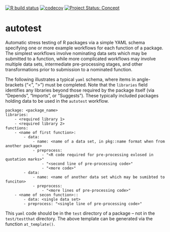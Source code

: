 <!-- README.md is generated from README.Rmd. Please edit that file -->

<!-- badges: start -->

[![R build
status](https://github.com/mpadge/autotest/workflows/R-CMD-check/badge.svg)](https://github.com/mpadge/autotest/actions?query=workflow%3AR-CMD-check)
[![codecov](https://codecov.io/gh/mpadge/autotest/branch/master/graph/badge.svg)](https://codecov.io/gh/mpadge/autotest)
[![Project Status:
Concept](https://www.repostatus.org/badges/latest/concept.svg)](https://www.repostatus.org/#concept)
<!-- badges: end -->

# autotest

Automatic stress testing of R packages via a simple YAML schema
specifying one or more example workflows for each function of a package.
The simplest workflows involve nominating data sets which may be
submitted to a function, while more complicated workflows may involve
multiple data sets, intermediate pre-processing stages, and other
transformations prior to submission to a nominated function.

The following illustrates a typical `yaml` schema, where items in
angle-brackets (“\<”, “\>”) must be completed. Note that the `libraries`
field identifies any libraries beyond those required by the package
itself (via “Depends”, “Imports”, or “Suggests”). These typically
included packages holding data to be used in the `autotest` workflow.

    package: <package_name>
    libraries:
        - <required library 1>
        - <required library 2>
    functions:
        - <name of first function>:
            - data:
                - name: <name of a data set, in pkg::name format when from another package>
                - preprocess:
                    - "<R code required for pre-processing exlosed in quotation marks>"
                    - "<second line of pre-processing code>"
                    - "<more code>"
            - data:
                - name: <name of another data set which may be sumibted to funciton>
                - preprocess:
                    - "<more lines of pre-processing code>"
        - <name of secon function>::
            - data: <single data set>
            - preprocess: "<single line of pre-processing code>"

This `yaml` code should be in the `test` directory of a package – not in
the `test/testthat` directory. The above template can be generated via
the function `at_template()`.
